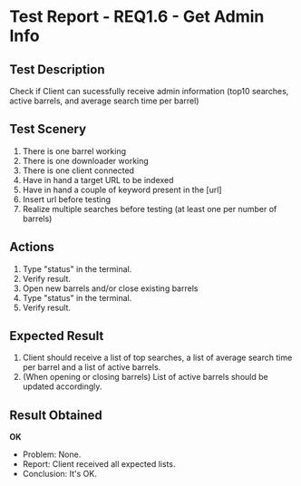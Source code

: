 # Test Report - REQ1.6 - Get Admin Info

## Test Description
Check if Client can sucessfully receive admin information (top10 searches, active barrels, and average search time per barrel)

## Test Scenery

1. There is one barrel working
2. There is one downloader working
3. There is one client connected 
4. Have in hand a target URL to be indexed 
5. Have in hand a couple of keyword present in the [url]
6. Insert url before testing 
7. Realize multiple searches before testing (at least one per number of barrels)

## Actions
1. Type "status" in the terminal.
2. Verify result.
3. Open new barrels and/or close existing barrels
4. Type "status" in the terminal.
5. Verify result.


## Expected Result
1. Client should receive a list of top searches, a list of average search time per barrel and a list of active barrels.
2. (When opening or closing barrels) List of active barrels should be updated accordingly.


## Result Obtained
**OK**

- Problem: None.
- Report: Client received all expected lists.
- Conclusion: It's OK.
